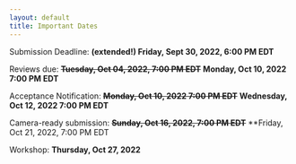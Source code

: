 ```yaml
---
layout: default
title: Important Dates
---
```


Submission Deadline: **(extended!) Friday, Sept 30, 2022, 6:00 PM EDT**

Reviews due: ~~**Tuesday, Oct 04, 2022, 7:00 PM EDT**~~ **Monday, Oct 10, 2022 7:00 PM EDT**

Acceptance Notification: ~~**Monday, Oct 10, 2022 7:00 PM EDT**~~ **Wednesday, Oct 12, 2022 7:00 PM EDT**

Camera-ready submission: ~~**Sunday, Oct 16, 2022, 7:00 PM EDT**~~ **Friday, Oct 21, 2022, 7:00 PM EDT

Workshop: **Thursday, Oct 27, 2022**

